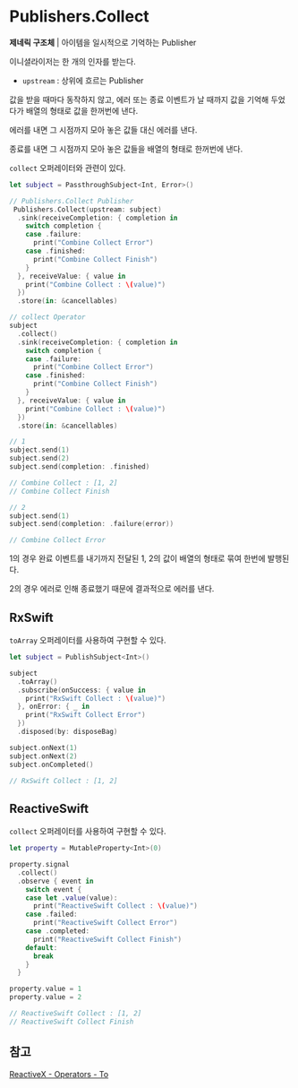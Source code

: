 # Publishers.Collect

**제네릭 구조체** | 아이템을 일시적으로 기억하는 Publisher

이니셜라이저는 한 개의 인자를 받는다.

- `upstream` : 상위에 흐르는 Publisher

값을 받을 때마다 동작하지 않고, 에러 또는 종료 이벤트가 날 때까지 값을 기억해 두었다가 배열의 형태로 값을 한꺼번에 낸다.

에러를 내면 그 시점까지 모아 놓은 값들 대신 에러를 낸다.

종료를 내면 그 시점까지 모아 놓은 값들을 배열의 형태로 한꺼번에 낸다.

`collect` 오퍼레이터와 관련이 있다.

```swift
let subject = PassthroughSubject<Int, Error>()

// Publishers.Collect Publisher
 Publishers.Collect(upstream: subject)
  .sink(receiveCompletion: { completion in
    switch completion {
    case .failure:
      print("Combine Collect Error")
    case .finished:
      print("Combine Collect Finish")
    }
  }, receiveValue: { value in
    print("Combine Collect : \(value)")
  })
  .store(in: &cancellables)

// collect Operator
subject
  .collect()
  .sink(receiveCompletion: { completion in
    switch completion {
    case .failure:
      print("Combine Collect Error")
    case .finished:
      print("Combine Collect Finish")
    }
  }, receiveValue: { value in
    print("Combine Collect : \(value)")
  })
  .store(in: &cancellables)

// 1
subject.send(1)
subject.send(2)
subject.send(completion: .finished)

// Combine Collect : [1, 2]
// Combine Collect Finish

// 2
subject.send(1)
subject.send(completion: .failure(error))

// Combine Collect Error
```

1의 경우 완료 이벤트를 내기까지 전달된 1, 2의 값이 배열의 형태로 묶여 한번에 발행된다. 

2의 경우 에러로 인해 종료했기 때문에 결과적으로 에러를 낸다.

## RxSwift

`toArray` 오퍼레이터를 사용하여 구현할 수 있다.

```swift
let subject = PublishSubject<Int>()

subject
  .toArray()
  .subscribe(onSuccess: { value in
    print("RxSwift Collect : \(value)")
  }, onError: { _ in
    print("RxSwift Collect Error")
  })
  .disposed(by: disposeBag)

subject.onNext(1)
subject.onNext(2)
subject.onCompleted()

// RxSwift Collect : [1, 2]
```

## ReactiveSwift

`collect` 오퍼레이터를 사용하여 구현할 수 있다.

```swift
let property = MutableProperty<Int>(0)

property.signal
  .collect()
  .observe { event in
    switch event {
    case let .value(value):
      print("ReactiveSwift Collect : \(value)")
    case .failed:
      print("ReactiveSwift Collect Error")
    case .completed:
      print("ReactiveSwift Collect Finish")
    default:
      break
    }
  }

property.value = 1
property.value = 2

// ReactiveSwift Collect : [1, 2]
// ReactiveSwift Collect Finish
```

## 참고

[ReactiveX - Operators - To](http://reactivex.io/documentation/operators/to.html)

